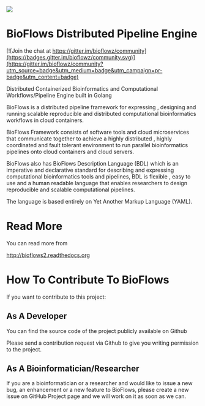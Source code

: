 ![](src/gopher.png)

BioFlows Distributed Pipeline Engine
====================================

[![Join the chat at https://gitter.im/bioflowz/community](https://badges.gitter.im/bioflowz/community.svg)](https://gitter.im/bioflowz/community?utm_source=badge&utm_medium=badge&utm_campaign=pr-badge&utm_content=badge)

Distributed Containerized Bioinformatics and Computational Workflows/Pipeline Engine built in Golang

BioFlows is a distributed pipeline framework for expressing , designing and running scalable reproducible and distributed computational bioinformatics workflows in cloud containers.

BioFlows Framework consists of software tools and cloud microservices that communicate together to achieve a highly distributed , highly coordinated and fault tolerant environment to run parallel bioinformatics pipelines onto cloud containers and cloud servers.

BioFlows also has BioFlows Description Language (BDL) which is an imperative and declarative standard for describing and expressing computational bioinformatics tools and pipelines, BDL is flexible , easy to use and a human readable language that enables researchers to design reproducible and scalable computational pipelines.

The language is based entirely on Yet Another Markup Language (YAML).

Read More
=========
You can read more from 

http://bioflows2.readthedocs.org

 
How To Contribute To BioFlows
=============================
 
 If you want to contribute to this project:
 
As A Developer
-------------

You can find the source code of the project publicly available on Github
 
Please send a contribution request via Github to give you writing permission to the project.
 
 
As A Bioinformatician/Researcher
--------------------------------

If you are a bioinformatician or a researcher and would like to issue a new bug, an enhancement or a new feature to BioFlows, please create a new issue on GitHub Project page and we will work on it as soon as we can.
 
 
 
